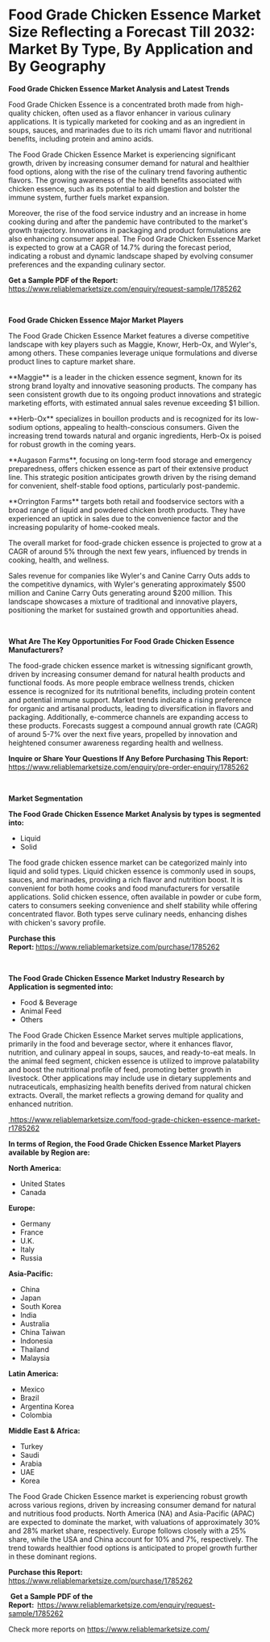 <p><h1>Food Grade Chicken Essence Market Size Reflecting a Forecast Till 2032: Market By Type, By Application and By Geography</h1></p><p><strong>Food Grade Chicken Essence Market Analysis and Latest Trends</strong></p>
<p><p>Food Grade Chicken Essence is a concentrated broth made from high-quality chicken, often used as a flavor enhancer in various culinary applications. It is typically marketed for cooking and as an ingredient in soups, sauces, and marinades due to its rich umami flavor and nutritional benefits, including protein and amino acids.</p><p>The Food Grade Chicken Essence Market is experiencing significant growth, driven by increasing consumer demand for natural and healthier food options, along with the rise of the culinary trend favoring authentic flavors. The growing awareness of the health benefits associated with chicken essence, such as its potential to aid digestion and bolster the immune system, further fuels market expansion. </p><p>Moreover, the rise of the food service industry and an increase in home cooking during and after the pandemic have contributed to the market's growth trajectory. Innovations in packaging and product formulations are also enhancing consumer appeal. The Food Grade Chicken Essence Market is expected to grow at a CAGR of 14.7% during the forecast period, indicating a robust and dynamic landscape shaped by evolving consumer preferences and the expanding culinary sector.</p></p>
<p><strong>Get a Sample PDF of the Report:&nbsp;</strong> <a href="https://www.reliablemarketsize.com/enquiry/request-sample/1785262?utm_campaign=3564&utm_medium=2&utm_source=Github&utm_content=ia&utm_term=25032025&utm_id=food-grade-chicken-essence">https://www.reliablemarketsize.com/enquiry/request-sample/1785262</a></p>
<p>&nbsp;</p>
<p><strong>Food Grade Chicken Essence Major Market Players</strong></p>
<p><p>The Food Grade Chicken Essence Market features a diverse competitive landscape with key players such as Maggie, Knowr, Herb-Ox, and Wyler's, among others. These companies leverage unique formulations and diverse product lines to capture market share.</p><p>**Maggie** is a leader in the chicken essence segment, known for its strong brand loyalty and innovative seasoning products. The company has seen consistent growth due to its ongoing product innovations and strategic marketing efforts, with estimated annual sales revenue exceeding $1 billion.</p><p>**Herb-Ox** specializes in bouillon products and is recognized for its low-sodium options, appealing to health-conscious consumers. Given the increasing trend towards natural and organic ingredients, Herb-Ox is poised for robust growth in the coming years.</p><p>**Augason Farms**, focusing on long-term food storage and emergency preparedness, offers chicken essence as part of their extensive product line. This strategic position anticipates growth driven by the rising demand for convenient, shelf-stable food options, particularly post-pandemic.</p><p>**Orrington Farms** targets both retail and foodservice sectors with a broad range of liquid and powdered chicken broth products. They have experienced an uptick in sales due to the convenience factor and the increasing popularity of home-cooked meals.</p><p>The overall market for food-grade chicken essence is projected to grow at a CAGR of around 5% through the next few years, influenced by trends in cooking, health, and wellness. </p><p>Sales revenue for companies like Wyler's and Canine Carry Outs adds to the competitive dynamics, with Wyler's generating approximately $500 million and Canine Carry Outs generating around $200 million. This landscape showcases a mixture of traditional and innovative players, positioning the market for sustained growth and opportunities ahead.</p></p>
<p>&nbsp;</p>
<p><strong>What Are The Key Opportunities For Food Grade Chicken Essence Manufacturers?</strong></p>
<p><p>The food-grade chicken essence market is witnessing significant growth, driven by increasing consumer demand for natural health products and functional foods. As more people embrace wellness trends, chicken essence is recognized for its nutritional benefits, including protein content and potential immune support. Market trends indicate a rising preference for organic and artisanal products, leading to diversification in flavors and packaging. Additionally, e-commerce channels are expanding access to these products. Forecasts suggest a compound annual growth rate (CAGR) of around 5-7% over the next five years, propelled by innovation and heightened consumer awareness regarding health and wellness.</p></p>
<p><strong>Inquire or Share Your Questions If Any Before Purchasing This Report:</strong> <a href="https://www.reliablemarketsize.com/enquiry/pre-order-enquiry/1785262?utm_campaign=3564&utm_medium=2&utm_source=Github&utm_content=ia&utm_term=25032025&utm_id=food-grade-chicken-essence">https://www.reliablemarketsize.com/enquiry/pre-order-enquiry/1785262</a></p>
<p>&nbsp;</p>
<p><strong>Market Segmentation</strong></p>
<p><strong>The Food Grade Chicken Essence Market Analysis by types is segmented into:</strong></p>
<p><ul><li>Liquid</li><li>Solid</li></ul></p>
<p><p>The food grade chicken essence market can be categorized mainly into liquid and solid types. Liquid chicken essence is commonly used in soups, sauces, and marinades, providing a rich flavor and nutrition boost. It is convenient for both home cooks and food manufacturers for versatile applications. Solid chicken essence, often available in powder or cube form, caters to consumers seeking convenience and shelf stability while offering concentrated flavor. Both types serve culinary needs, enhancing dishes with chicken's savory profile.</p></p>
<p><strong>Purchase this Report:&nbsp;</strong><a href="https://www.reliablemarketsize.com/purchase/1785262?utm_campaign=3564&utm_medium=2&utm_source=Github&utm_content=ia&utm_term=25032025&utm_id=food-grade-chicken-essence">https://www.reliablemarketsize.com/purchase/1785262</a></p>
<p>&nbsp;</p>
<p><strong>The Food Grade Chicken Essence Market Industry Research by Application is segmented into:</strong></p>
<p><ul><li>Food & Beverage</li><li>Animal Feed</li><li>Others</li></ul></p>
<p><p>The Food Grade Chicken Essence Market serves multiple applications, primarily in the food and beverage sector, where it enhances flavor, nutrition, and culinary appeal in soups, sauces, and ready-to-eat meals. In the animal feed segment, chicken essence is utilized to improve palatability and boost the nutritional profile of feed, promoting better growth in livestock. Other applications may include use in dietary supplements and nutraceuticals, emphasizing health benefits derived from natural chicken extracts. Overall, the market reflects a growing demand for quality and enhanced nutrition.</p></p>
<p><a href="https://www.reliablemarketsize.com/food-grade-chicken-essence-market-r1785262?utm_campaign=3564&utm_medium=2&utm_source=Github&utm_content=ia&utm_term=25032025&utm_id=food-grade-chicken-essence">&nbsp;https://www.reliablemarketsize.com/food-grade-chicken-essence-market-r1785262</a></p>
<p><strong>In terms of Region, the Food Grade Chicken Essence Market Players available by Region are:</strong></p>
<p>
    <p> <strong> North America: </strong>
        <ul>
            <li>United States</li>
            <li>Canada</li>
        </ul>
        </p> 
    <p> <strong> Europe: </strong>
        <ul>
            <li>Germany</li>
            <li>France</li>
            <li>U.K.</li>
            <li>Italy</li>
            <li>Russia</li>
        </ul>
        </p> 
    <p> <strong> Asia-Pacific: </strong>
        <ul>
            <li>China</li>
            <li>Japan</li>
            <li>South Korea</li>
            <li>India</li>
            <li>Australia</li>
            <li>China Taiwan</li>
            <li>Indonesia</li>
            <li>Thailand</li>
            <li>Malaysia</li>
        </ul>
        </p> 
    <p> <strong> Latin America: </strong>
        <ul>
            <li>Mexico</li>
            <li>Brazil</li>
            <li>Argentina Korea</li>
            <li>Colombia</li>
        </ul>
        </p> 
    <p> <strong> Middle East & Africa: </strong>
        <ul>
            <li>Turkey</li>
            <li>Saudi</li>
            <li>Arabia</li>
            <li>UAE</li>
            <li>Korea</li>
        </ul>
    </p>
    </p>
<p><p>The Food Grade Chicken Essence market is experiencing robust growth across various regions, driven by increasing consumer demand for natural and nutritious food products. North America (NA) and Asia-Pacific (APAC) are expected to dominate the market, with valuations of approximately 30% and 28% market share, respectively. Europe follows closely with a 25% share, while the USA and China account for 10% and 7%, respectively. The trend towards healthier food options is anticipated to propel growth further in these dominant regions.</p></p>
<p><strong>Purchase this Report: </strong><a href="https://www.reliablemarketsize.com/purchase/1785262?utm_campaign=3564&utm_medium=2&utm_source=Github&utm_content=ia&utm_term=25032025&utm_id=food-grade-chicken-essence">https://www.reliablemarketsize.com/purchase/1785262</a></p>
<p>&nbsp;<strong>Get a Sample PDF of the Report:&nbsp;&nbsp;</strong><a href="https://www.reliablemarketsize.com/enquiry/request-sample/1785262?utm_campaign=3564&utm_medium=2&utm_source=Github&utm_content=ia&utm_term=25032025&utm_id=food-grade-chicken-essence">https://www.reliablemarketsize.com/enquiry/request-sample/1785262</a></p>
<p><strong></strong></p>
<p>Check more reports on <a href="https://www.reliablemarketsize.com/?utm_campaign=3564&utm_medium=2&utm_source=Github&utm_content=ia&utm_term=25032025&utm_id=food-grade-chicken-essence">https://www.reliablemarketsize.com/</a></p>